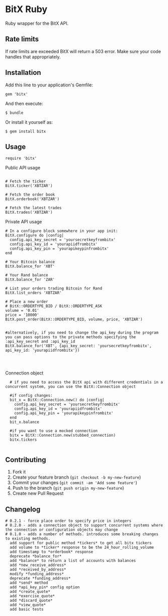 # BitX Ruby

Ruby wrapper for the BitX API.

## Rate limits

If rate limits are exceeded BitX will return a 503 error. Make sure your code handles that appropriately.

## Installation

Add this line to your application's Gemfile:

    gem 'bitx'

And then execute:

    $ bundle

Or install it yourself as:

    $ gem install bitx

## Usage

```
require 'bitx'

```
Public API usage

```

# Fetch the ticker
BitX.ticker('XBTZAR')

# Fetch the order book
BitX.orderbook('XBTZAR')

# Fetch the latest trades
BitX.trades('XBTZAR')

```

Private API usage

```
# In a configure block somewhere in your app init:
BitX.configure do |config|
  config.api_key_secret = 'yoursecretkeyfrombitx'
  config.api_key_id = 'yourapiidfrombitx'
  config.api_key_pin = 'yourapikeypinfrombitx'
end

# Your Bitcoin balance
BitX.balance_for 'XBT'

# Your Rand balance
BitX.balance_for 'ZAR'

# List your orders trading Bitcoin for Rand
BitX.list_orders 'XBTZAR'

# Place a new order
# BitX::ORDERTYPE_BID / BitX::ORDERTYPE_ASK
volume = '0.01'
price = '10000'
BitX.post_order(BitX::ORDERTYPE_BID, volume, price, 'XBTZAR')


#alternatively, if you need to change the api_key during the program you can pass options to the private methods specifying the :api_key_secret and :api_key_id
BitX.balance_for('XBT', {api_key_secret: 'yoursecretkeyfrombitx', api_key_id: 'yourapiidfrombitx'})




```


Connection object

```
  # if you need to access the BitX api with different credentials in a concurrent system, you can use the BitX::Connection object

  #if config changes:
  bit_x = BitX::Connection.new() do |config|
    config.api_key_secret = 'yoursecretkeyfrombitx'
    config.api_key_id = 'yourapiidfrombitx'
    config.api_key_pin = 'yourapikeypinfrombitx'
  end
  bit_x.balance

  #if you want to use a mocked connection
  bitx = BitX::Connection.new(stubbed_connection)
  bitx.tickers


```

## Contributing

1. Fork it
2. Create your feature branch (`git checkout -b my-new-feature`)
3. Commit your changes (`git commit -am 'Add some feature'`)
4. Push to the branch (`git push origin my-new-feature`)
5. Create new Pull Request


## Changelog

```
# 0.2.1 - force place order to specify price in integers
# 0.2.0 - adds a connection object to support concurrent systems where the connection or configuration objects may change
# 0.1.0 - adds a number of methods. introduces some breaking changes to existing methods.
  add support for public method *tickers* to get all bitx tickers
  add volume to *ticker* response to be the 24_hour_rolling_volume
  add timestamp to *orderbook* response
  deprecate *balance_for*
  add *balance* to return a list of accounts with balances
  add *new_receive_address*
  add *received_by_address*
  modify *funding_address*
  deprecate *funding_address*
  add *send* method
  add *api_key_pin* config option
  add *create_quote*
  add *exercise_quote*
  add *discard_quote*
  add *view_quote*
  add basic tests
```
